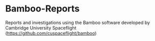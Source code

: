 # Bamboo-Reports
 Reports and investigations using the Bamboo software developed by Cambridge University Spaceflight (https://github.com/cuspaceflight/bamboo)

